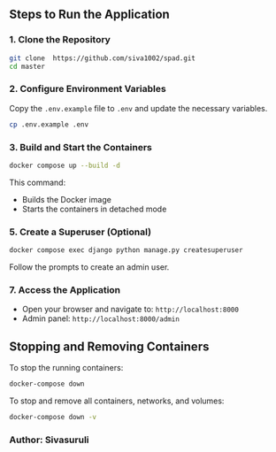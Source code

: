 ## Steps to Run the Application

### 1. Clone the Repository
```sh
git clone  https://github.com/siva1002/spad.git
cd master
```

### 2. Configure Environment Variables
Copy the `.env.example` file to `.env` and update the necessary variables.
```sh
cp .env.example .env
```

### 3. Build and Start the Containers
```sh
docker compose up --build -d
```
This command:
- Builds the Docker image
- Starts the containers in detached mode


### 5. Create a Superuser (Optional)
```sh
docker compose exec django python manage.py createsuperuser
```
Follow the prompts to create an admin user.


### 7. Access the Application
- Open your browser and navigate to: `http://localhost:8000`
- Admin panel: `http://localhost:8000/admin`

## Stopping and Removing Containers
To stop the running containers:
```sh
docker-compose down
```
To stop and remove all containers, networks, and volumes:
```sh
docker-compose down -v
```

### Author: Sivasuruli

